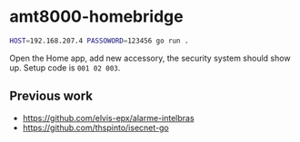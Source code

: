 # amt8000-homebridge

```bash
HOST=192.168.207.4 PASSOWORD=123456 go run .
```

Open the Home app, add new accessory, the security system should show up.
Setup code is `001 02 003`.

## Previous work

- https://github.com/elvis-epx/alarme-intelbras
- https://github.com/thspinto/isecnet-go
